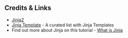 ## Credits & Links

- [Jinja2](https://jinja.palletsprojects.com/)
- [Jinja Template](https://github.com/app-generator/jinja-template) - A curated list with Jinja Templates
- Find out more about Jinja on this tutorial - [What is Jinja](/what-is/jinja/)
